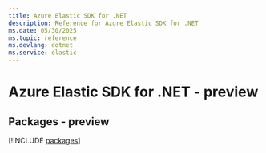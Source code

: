 ```yaml
---
title: Azure Elastic SDK for .NET
description: Reference for Azure Elastic SDK for .NET
ms.date: 05/30/2025
ms.topic: reference
ms.devlang: dotnet
ms.service: elastic
---
```

# Azure Elastic SDK for .NET - preview
## Packages - preview
[!INCLUDE [packages](elastic-index.md)]